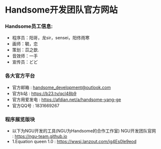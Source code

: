 # Handsome开发团队官方网站
### Handsome员工信息:
- 程序员：阳哥，龙sir，sensei，阳佟雨寒
- 画师：毓，恋
- 策划：苡之歆.
- 音效师：一手
- 宣传员：どど
### 各大官方平台
- 官方邮箱 : handsome_development@outlook.com
- 官方b站 : https://b23.tv/qcl48b9    
- 官方用爱发电 : https://afdian.net/a/handsome-yang-ge
- 官方QQ号 : 1831669267
### 程序展览版块
- 以下为NGU开发的工具(NGU为Handsome的合作工作室) NGU开发团队官网 : https://ngu-team.github.io
- 1.Equation queen 1.0 : https://wwsj.lanzout.com/ig4Es0le9eod


